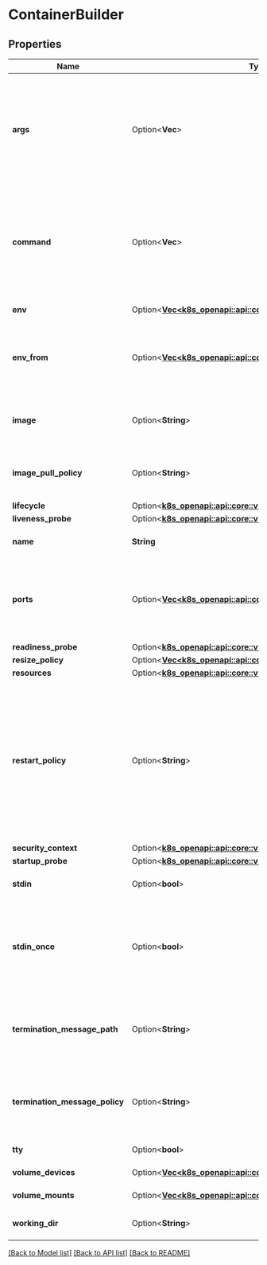 # ContainerBuilder

## Properties

Name | Type | Description | Notes
------------ | ------------- | ------------- | -------------
**args** | Option<**Vec<String>**> | Arguments to the entrypoint. The container image's CMD is used if this is not provided. Variable references $(VAR_NAME) are expanded using the container's environment. If a variable cannot be resolved, the reference in the input string will be unchanged. Double $$ are reduced to a single $, which allows for escaping the $(VAR_NAME) syntax: i.e. \"$$(VAR_NAME)\" will produce the string literal \"$(VAR_NAME)\". Escaped references will never be expanded, regardless of whether the variable exists or not. Cannot be updated. More info: https://kubernetes.io/docs/tasks/inject-data-application/define-command-argument-container/#running-a-command-in-a-shell | [optional]
**command** | Option<**Vec<String>**> | Entrypoint array. Not executed within a shell. The container image's ENTRYPOINT is used if this is not provided. Variable references $(VAR_NAME) are expanded using the container's environment. If a variable cannot be resolved, the reference in the input string will be unchanged. Double $$ are reduced to a single $, which allows for escaping the $(VAR_NAME) syntax: i.e. \"$$(VAR_NAME)\" will produce the string literal \"$(VAR_NAME)\". Escaped references will never be expanded, regardless of whether the variable exists or not. Cannot be updated. More info: https://kubernetes.io/docs/tasks/inject-data-application/define-command-argument-container/#running-a-command-in-a-shell | [optional]
**env** | Option<[**Vec<k8s_openapi::api::core::v1::EnvVar>**](k8s_openapi::api::core::v1::EnvVar.md)> | List of environment variables to set in the container. Cannot be updated. | [optional]
**env_from** | Option<[**Vec<k8s_openapi::api::core::v1::EnvFromSource>**](k8s_openapi::api::core::v1::EnvFromSource.md)> | List of sources to populate environment variables in the container. The keys defined within a source must be a C_IDENTIFIER. All invalid keys will be reported as an event when the container is starting. When a key exists in multiple sources, the value associated with the last source will take precedence. Values defined by an Env with a duplicate key will take precedence. Cannot be updated. | [optional]
**image** | Option<**String**> | Container image name. More info: https://kubernetes.io/docs/concepts/containers/images This field is optional to allow higher level config management to default or override container images in workload controllers like Deployments and StatefulSets. | [optional]
**image_pull_policy** | Option<**String**> | Image pull policy. One of Always, Never, IfNotPresent. Defaults to Always if :latest tag is specified, or IfNotPresent otherwise. Cannot be updated. More info: https://kubernetes.io/docs/concepts/containers/images#updating-images | [optional]
**lifecycle** | Option<[**k8s_openapi::api::core::v1::Lifecycle**](k8s_openapi::api::core::v1::Lifecycle.md)> |  | [optional]
**liveness_probe** | Option<[**k8s_openapi::api::core::v1::Probe**](k8s_openapi::api::core::v1::Probe.md)> |  | [optional]
**name** | **String** | Name of the container specified as a DNS_LABEL. Each container in a pod must have a unique name (DNS_LABEL). Cannot be updated. | 
**ports** | Option<[**Vec<k8s_openapi::api::core::v1::ContainerPort>**](k8s_openapi::api::core::v1::ContainerPort.md)> | List of ports to expose from the container. Not specifying a port here DOES NOT prevent that port from being exposed. Any port which is listening on the default \"0.0.0.0\" address inside a container will be accessible from the network. Modifying this array with strategic merge patch may corrupt the data. For more information See https://github.com/kubernetes/kubernetes/issues/108255. Cannot be updated. | [optional]
**readiness_probe** | Option<[**k8s_openapi::api::core::v1::Probe**](k8s_openapi::api::core::v1::Probe.md)> |  | [optional]
**resize_policy** | Option<[**Vec<k8s_openapi::api::core::v1::ContainerResizePolicy>**](k8s_openapi::api::core::v1::ContainerResizePolicy.md)> | Resources resize policy for the container. | [optional]
**resources** | Option<[**k8s_openapi::api::core::v1::ResourceRequirements**](k8s_openapi::api::core::v1::ResourceRequirements.md)> |  | [optional]
**restart_policy** | Option<**String**> | RestartPolicy defines the restart behavior of individual containers in a pod. This field may only be set for init containers, and the only allowed value is \"Always\". For non-init containers or when this field is not specified, the restart behavior is defined by the Pod's restart policy and the container type. Setting the RestartPolicy as \"Always\" for the init container will have the following effect: this init container will be continually restarted on exit until all regular containers have terminated. Once all regular containers have completed, all init containers with restartPolicy \"Always\" will be shut down. This lifecycle differs from normal init containers and is often referred to as a \"sidecar\" container. Although this init container still starts in the init container sequence, it does not wait for the container to complete before proceeding to the next init container. Instead, the next init container starts immediately after this init container is started, or after any startupProbe has successfully completed. | [optional]
**security_context** | Option<[**k8s_openapi::api::core::v1::SecurityContext**](k8s_openapi::api::core::v1::SecurityContext.md)> |  | [optional]
**startup_probe** | Option<[**k8s_openapi::api::core::v1::Probe**](k8s_openapi::api::core::v1::Probe.md)> |  | [optional]
**stdin** | Option<**bool**> | Whether this container should allocate a buffer for stdin in the container runtime. If this is not set, reads from stdin in the container will always result in EOF. Default is false. | [optional]
**stdin_once** | Option<**bool**> | Whether the container runtime should close the stdin channel after it has been opened by a single attach. When stdin is true the stdin stream will remain open across multiple attach sessions. If stdinOnce is set to true, stdin is opened on container start, is empty until the first client attaches to stdin, and then remains open and accepts data until the client disconnects, at which time stdin is closed and remains closed until the container is restarted. If this flag is false, a container processes that reads from stdin will never receive an EOF. Default is false | [optional]
**termination_message_path** | Option<**String**> | Optional: Path at which the file to which the container's termination message will be written is mounted into the container's filesystem. Message written is intended to be brief final status, such as an assertion failure message. Will be truncated by the node if greater than 4096 bytes. The total message length across all containers will be limited to 12kb. Defaults to /dev/termination-log. Cannot be updated. | [optional]
**termination_message_policy** | Option<**String**> | Indicate how the termination message should be populated. File will use the contents of terminationMessagePath to populate the container status message on both success and failure. FallbackToLogsOnError will use the last chunk of container log output if the termination message file is empty and the container exited with an error. The log output is limited to 2048 bytes or 80 lines, whichever is smaller. Defaults to File. Cannot be updated. | [optional]
**tty** | Option<**bool**> | Whether this container should allocate a TTY for itself, also requires 'stdin' to be true. Default is false. | [optional]
**volume_devices** | Option<[**Vec<k8s_openapi::api::core::v1::VolumeDevice>**](k8s_openapi::api::core::v1::VolumeDevice.md)> | volumeDevices is the list of block devices to be used by the container. | [optional]
**volume_mounts** | Option<[**Vec<k8s_openapi::api::core::v1::VolumeMount>**](k8s_openapi::api::core::v1::VolumeMount.md)> | Pod volumes to mount into the container's filesystem. Cannot be updated. | [optional]
**working_dir** | Option<**String**> | Container's working directory. If not specified, the container runtime's default will be used, which might be configured in the container image. Cannot be updated. | [optional]

[[Back to Model list]](../README.md#documentation-for-models) [[Back to API list]](../README.md#documentation-for-api-endpoints) [[Back to README]](../README.md)


